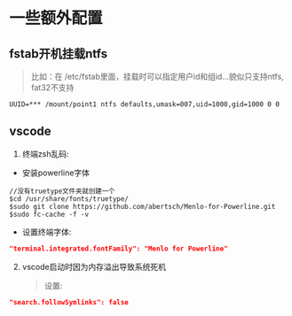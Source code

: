 # 一些额外配置

## fstab开机挂载ntfs

>比如：在 /etc/fstab里面，挂载时可以指定用户id和组id...貌似只支持ntfs, fat32不支持

```
UUID=*** /mount/point1 ntfs defaults,umask=007,uid=1000,gid=1000 0 0
```

## vscode

1. 终端zsh乱码:

- 安装powerline字体

```terminal
//没有truetype文件夹就创建一个
$cd /usr/share/fonts/truetype/
$sudo git clone https://github.com/abertsch/Menlo-for-Powerline.git
$sudo fc-cache -f -v
```

- 设置终端字体:

```json
"terminal.integrated.fontFamily": "Menlo for Powerline"
```

2. vscode启动时因为内存溢出导致系统死机
    >设置:

```json
"search.followSymlinks": false
```

